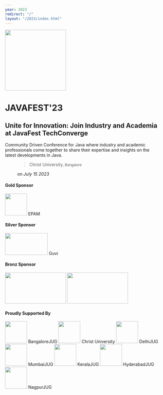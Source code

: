 ```yaml
---
year: 2023
redirect: "/"
layout: "/2023/index.html"
---
```


<main>
    <div class="bd-masthead mb-3" id="content">
  <div class="container-xxl bd-gutter">
    <div class="col-md-8 mx-auto text-center">
      <img src="/images/2023/Logo.png" width="200" height="200" alt="" loading="lazy">
      <h1>JAVAFEST'23</h1>
      <h2 class="mb-3">Unite for Innovation: Join Industry and Academia at JavaFest TechConverge</h2>
      <p class="lead mb-4">
        Community Driven Conference for Java where industry and academic professionals come together to share their expertise and insights on the latest developments in Java. 
    </p>
     <figure class="text-center">
        <blockquote class="blockquote">
          Christ University<small>, Bangalore</small>
        </blockquote>
        <figcaption class="blockquote-footer">
          on <cite title="Source Title">July 15 2023</cite>
        </figcaption>
      </figure>
      <div class="col-md-8 mx-auto text-center">
        <h4 class="fw-semibold">Gold Sponsor</h4>
          <span class="d-flex flex-column align-items-center text-decoration-none animate-img" >
            <img class="d-block mb-2" src="/images/2023/epam.png" alt="" loading="lazy" width="72" height="72">
            <span class="text-body-secondary">EPAM</span>
          </span>
      </div>
      <div class="col-md-8 mx-auto text-center">
        <h4 class="fw-semibold">Silver Sponsor</h4>
          <span class="d-flex flex-column align-items-center text-decoration-none animate-img" >
            <img class="d-block mb-2" src="/images/2023/guvi-logo.webp" alt="" loading="lazy" width="140" height="72">
            <span class="text-body-secondary">Guvi</span>
          </span>
      </div>
      <div class="col-md-8 mx-auto text-center">
        <h4 class="fw-semibold">Bronz Sponsor</h4>
          <span class="d-flex flex-column align-items-center text-decoration-none animate-img" >
            <img class="d-block mb-2" src="/images/2023/google-logo.svg" alt="" loading="lazy" width="200" height="102">
          </span>
          <span class="d-flex flex-column align-items-center text-decoration-none animate-img" >
            <img class="d-block mb-2" src="/images/2023/unlogged.svg" alt="" loading="lazy" width="200" height="102">   
          </span>
      </div>
      </div>
      <div class="col-md-8 mx-auto text-center">
        <h4 class="fw-semibold">Proudly Supported By</h4>
        <div class="d-flex flex-wrap align-items-center justify-content-center gap-4 mt-4">
          <span class="d-flex flex-column align-items-center text-decoration-none animate-img" href="/docs/5.3/getting-started/webpack">
            <img class="d-block mb-2" src="/images/2023/JUG_logo.svg" alt="" loading="lazy" width="72" height="72">
            <span class="text-body-secondary">BangaloreJUG</span>
          </span>
          <span class="d-flex flex-column align-items-center text-decoration-none animate-img" href="/docs/5.3/getting-started/parcel">
            <img class="d-block mb-2" src="/images/2023/CHRIST_Univ.jpg" alt="" loading="lazy" width="72" height="72">
            <span class="text-body-secondary">Christ University</span>
          </span>
          <span class="d-flex flex-column align-items-center text-decoration-none animate-img" >
            <img class="d-block mb-2" src="/images/2023/delhi_jug.jpg" alt="" loading="lazy" width="72" height="72">
            <span class="text-body-secondary">DelhiJUG</span>
          </span>
          <span class="d-flex flex-column align-items-center text-decoration-none animate-img" >
            <img class="d-block mb-2" src="/images/2023/mumbai_jug.png" alt="" loading="lazy" width="72" height="72">
            <span class="text-body-secondary">MumbaiJUG</span>
          </span>
          <span class="d-flex flex-column align-items-center text-decoration-none animate-img" >
            <img class="d-block mb-2" src="/images/2023/kerala_jug.jpg" alt="" loading="lazy" width="72" height="72">
            <span class="text-body-secondary">KeralaJUG</span>
          </span>
          <span class="d-flex flex-column align-items-center text-decoration-none animate-img" >
            <img class="d-block mb-2" src="/images/2023/hyd_jug.png" alt="" loading="lazy" width="72" height="72">
            <span class="text-body-secondary">HyderabadJUG</span>
          </span>
          <span class="d-flex flex-column align-items-center text-decoration-none animate-img" >
            <img class="d-block mb-2" src="/images/2023/nagpur_jug.jpg" alt="" loading="lazy" width="72" height="72">
            <span class="text-body-secondary">NagpurJUG</span>
          </span>
        </div>
      </div>
    </div>
  </div>
</div>
  </main>